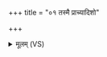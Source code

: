 +++
title = "०१ तस्मै प्राच्यादिशो"

+++
<details><summary>मूलम् (VS)</summary>

तस्मै॒ प्राच्या॑दि॒शो अ॑न्तर्दे॒शाद्भ॒वमि॑ष्वा॒सम॑नुष्ठा॒तार॑मकुर्वन् ॥
</details>